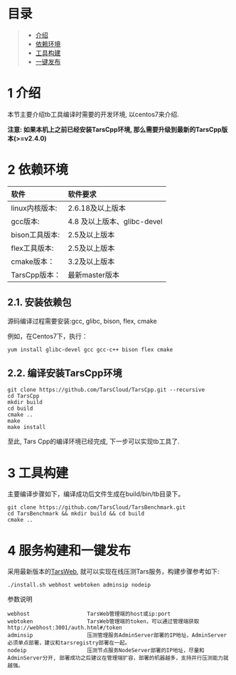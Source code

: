 # 目录
> * [介绍](#chapter-1)
> * [依赖环境](#chapter-2)
> * [工具构建](#chapter-3)
> * [一键发布](#chapter-4)

# 1 <a id="chapter-1"></a>介绍

本节主要介绍tb工具编译时需要的开发环境, 以centos7来介绍.

**注意: 如果本机上之前已经安装TarsCpp环境, 那么需要升级到最新的TarsCpp版本(>=v2.4.0)**

# 2 <a id="chapter-2"></a>依赖环境

| 软件 | 软件要求 |
| :--- | :--- |
| linux内核版本: | 2.6.18及以上版本 |
| gcc版本: | 4.8 及以上版本、glibc-devel |
| bison工具版本: | 2.5及以上版本 |
| flex工具版本: | 2.5及以上版本 |
| cmake版本： | 3.2及以上版本 |
| TarsCpp版本： | 最新master版本 |


## 2.1. 安装依赖包


源码编译过程需要安装:gcc, glibc, bison, flex, cmake

例如，在Centos7下，执行：
```
yum install glibc-devel gcc gcc-c++ bison flex cmake
```

## 2.2. 编译安装TarsCpp环境

```text
git clone https://github.com/TarsCloud/TarsCpp.git --recursive
cd TarsCpp
mkdir build
cd build
cmake ..
make
make install
```

至此, Tars Cpp的编译环境已经完成, 下一步可以实现tb工具了.


# 3 <a id="chapter-3"></a>工具构建

主要编译步骤如下，编译成功后文件生成在build/bin/tb目录下。
```
git clone https://github.com/TarsCloud/TarsBenchmark.git
cd TarsBenchmark && mkdir build && cd build
cmake ..
```

# 4 <a id="chapter-4"></a>服务构建和一键发布

采用最新版本的[TarsWeb](https://github.com/TarsCloud/TarsWeb), 就可以实现在线压测Tars服务，构建步骤参考如下:
```shell
./install.sh webhost webtoken adminsip nodeip
```

参数说明
```text
webhost                  TarsWeb管理端的host或ip:port
webtoken                 TarsWeb管理端的token，可以通过管理端获取http://webhost:3001/auth.html#/token
adminsip                 压测管理服务AdminServer部署的IP地址，AdminServer必须单点部署，建议和tarsregistry部署在一起。
nodeip                   压测节点服务NodeServer部署的IP地址，尽量和AdminServer分开, 部署成功之后建议在管理端扩容，部署的机器越多，支持并行压测能力就越强。
```

